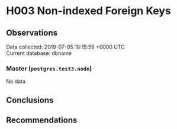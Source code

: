 # H003 Non-indexed Foreign Keys #

## Observations ##
Data collected: 2019-07-05 18:15:59 +0000 UTC  
Current database: dbname  

### Master (`postgres.test3.node`) ###


No data


## Conclusions ##


## Recommendations ##


